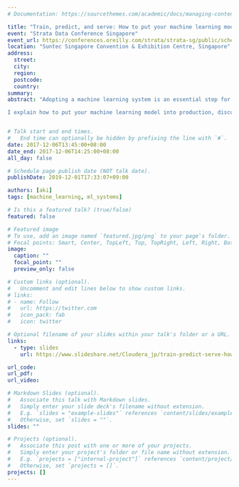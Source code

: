 ```yaml
---
# Documentation: https://sourcethemes.com/academic/docs/managing-content/

title: "Train, predict, and serve: How to put your machine learning model into production"
event: "Strata Data Conference Singapore"
event_url: https://conferences.oreilly.com/strata/strata-sg/public/schedule/detail/62956
location: "Suntec Singapore Convention & Exhibition Centre, Singapore"
address:
  street:
  city:
  region:
  postcode:
  country:
summary:
abstract: "Adopting a machine learning system is an essential step for enterprise companies to progress to the next stage of their business. However, machine learning systems tend to be complex, because they depend on different languages, libraries, or frameworks, such as scikit-learn, TensorFlow, and XGBoost. As a result, there are many challenges for building machine learning system in production, including determining which architecture is best for which use case, how to deploy your predictive models, and how to move from development and to a production environment.

I explain how to put your machine learning model into production, discusses common issues and obstacles you may encounter, and shares best practices and typical architecture patterns of deployment ML models with example designs from the Hadoop and Spark ecosystem using Cloudera Data Science Workbench."


# Talk start and end times.
#   End time can optionally be hidden by prefixing the line with `#`.
date: 2017-12-06T13:45:00+08:00
date_end: 2017-12-06T14:25:00+08:00
all_day: false

# Schedule page publish date (NOT talk date).
publishDate: 2019-12-01T17:33:07+09:00

authors: [aki]
tags: [machine_learning, ml_systems]

# Is this a featured talk? (true/false)
featured: false

# Featured image
# To use, add an image named `featured.jpg/png` to your page's folder. 
# Focal points: Smart, Center, TopLeft, Top, TopRight, Left, Right, BottomLeft, Bottom, BottomRight.
image:
  caption: ""
  focal_point: ""
  preview_only: false

# Custom links (optional).
#   Uncomment and edit lines below to show custom links.
# links:
# - name: Follow
#   url: https://twitter.com
#   icon_pack: fab
#   icon: twitter

# Optional filename of your slides within your talk's folder or a URL.
links:
  - type: slides
    url: https://www.slideshare.net/Cloudera_jp/train-predict-serve-how-to-go-into-production-your-machine-learning-model

url_code:
url_pdf:
url_video:

# Markdown Slides (optional).
#   Associate this talk with Markdown slides.
#   Simply enter your slide deck's filename without extension.
#   E.g. `slides = "example-slides"` references `content/slides/example-slides.md`.
#   Otherwise, set `slides = ""`.
slides: ""

# Projects (optional).
#   Associate this post with one or more of your projects.
#   Simply enter your project's folder or file name without extension.
#   E.g. `projects = ["internal-project"]` references `content/project/deep-learning/index.md`.
#   Otherwise, set `projects = []`.
projects: []
---
```

